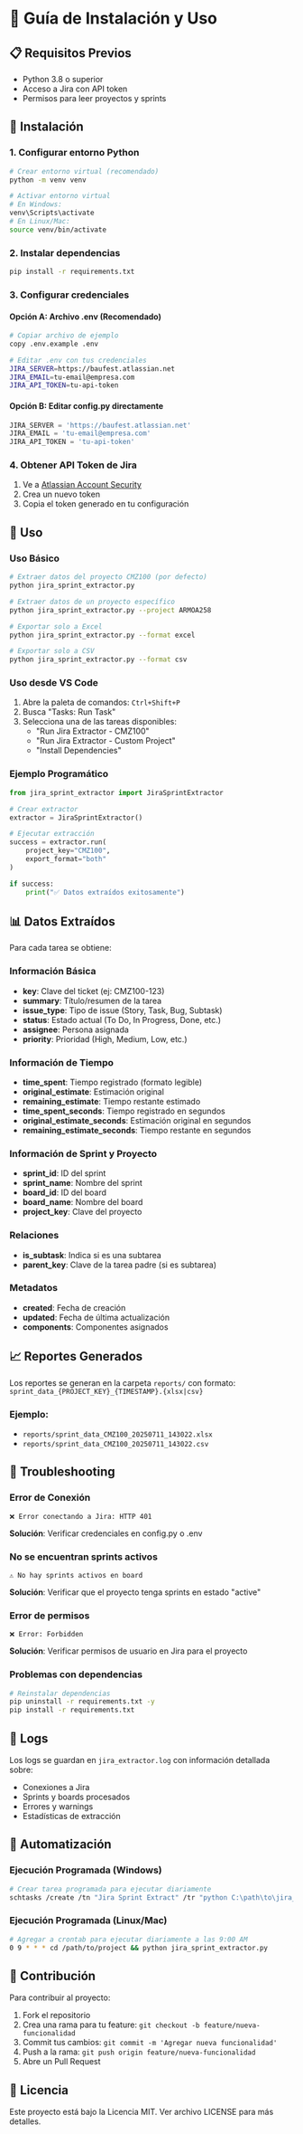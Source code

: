 # 🚀 Guía de Instalación y Uso

## 📋 Requisitos Previos

- Python 3.8 o superior
- Acceso a Jira con API token
- Permisos para leer proyectos y sprints

## 🔧 Instalación

### 1. Configurar entorno Python

```bash
# Crear entorno virtual (recomendado)
python -m venv venv

# Activar entorno virtual
# En Windows:
venv\Scripts\activate
# En Linux/Mac:
source venv/bin/activate
```

### 2. Instalar dependencias

```bash
pip install -r requirements.txt
```

### 3. Configurar credenciales

#### Opción A: Archivo .env (Recomendado)
```bash
# Copiar archivo de ejemplo
copy .env.example .env

# Editar .env con tus credenciales
JIRA_SERVER=https://baufest.atlassian.net
JIRA_EMAIL=tu-email@empresa.com
JIRA_API_TOKEN=tu-api-token
```

#### Opción B: Editar config.py directamente
```python
JIRA_SERVER = 'https://baufest.atlassian.net'
JIRA_EMAIL = 'tu-email@empresa.com'
JIRA_API_TOKEN = 'tu-api-token'
```

### 4. Obtener API Token de Jira

1. Ve a [Atlassian Account Security](https://id.atlassian.com/manage-profile/security/api-tokens)
2. Crea un nuevo token
3. Copia el token generado en tu configuración

## 🎯 Uso

### Uso Básico

```bash
# Extraer datos del proyecto CMZ100 (por defecto)
python jira_sprint_extractor.py

# Extraer datos de un proyecto específico
python jira_sprint_extractor.py --project ARMOA258

# Exportar solo a Excel
python jira_sprint_extractor.py --format excel

# Exportar solo a CSV
python jira_sprint_extractor.py --format csv
```

### Uso desde VS Code

1. Abre la paleta de comandos: `Ctrl+Shift+P`
2. Busca "Tasks: Run Task"
3. Selecciona una de las tareas disponibles:
   - "Run Jira Extractor - CMZ100"
   - "Run Jira Extractor - Custom Project"
   - "Install Dependencies"

### Ejemplo Programático

```python
from jira_sprint_extractor import JiraSprintExtractor

# Crear extractor
extractor = JiraSprintExtractor()

# Ejecutar extracción
success = extractor.run(
    project_key="CMZ100",
    export_format="both"
)

if success:
    print("✅ Datos extraídos exitosamente")
```

## 📊 Datos Extraídos

Para cada tarea se obtiene:

### Información Básica
- **key**: Clave del ticket (ej: CMZ100-123)
- **summary**: Título/resumen de la tarea
- **issue_type**: Tipo de issue (Story, Task, Bug, Subtask)
- **status**: Estado actual (To Do, In Progress, Done, etc.)
- **assignee**: Persona asignada
- **priority**: Prioridad (High, Medium, Low, etc.)

### Información de Tiempo
- **time_spent**: Tiempo registrado (formato legible)
- **original_estimate**: Estimación original
- **remaining_estimate**: Tiempo restante estimado
- **time_spent_seconds**: Tiempo registrado en segundos
- **original_estimate_seconds**: Estimación original en segundos
- **remaining_estimate_seconds**: Tiempo restante en segundos

### Información de Sprint y Proyecto
- **sprint_id**: ID del sprint
- **sprint_name**: Nombre del sprint
- **board_id**: ID del board
- **board_name**: Nombre del board
- **project_key**: Clave del proyecto

### Relaciones
- **is_subtask**: Indica si es una subtarea
- **parent_key**: Clave de la tarea padre (si es subtarea)

### Metadatos
- **created**: Fecha de creación
- **updated**: Fecha de última actualización
- **components**: Componentes asignados

## 📈 Reportes Generados

Los reportes se generan en la carpeta `reports/` con formato:
`sprint_data_{PROJECT_KEY}_{TIMESTAMP}.{xlsx|csv}`

### Ejemplo:
- `reports/sprint_data_CMZ100_20250711_143022.xlsx`
- `reports/sprint_data_CMZ100_20250711_143022.csv`

## 🐛 Troubleshooting

### Error de Conexión
```
❌ Error conectando a Jira: HTTP 401
```
**Solución**: Verificar credenciales en config.py o .env

### No se encuentran sprints activos
```
⚠️ No hay sprints activos en board
```
**Solución**: Verificar que el proyecto tenga sprints en estado "active"

### Error de permisos
```
❌ Error: Forbidden
```
**Solución**: Verificar permisos de usuario en Jira para el proyecto

### Problemas con dependencias
```bash
# Reinstalar dependencias
pip uninstall -r requirements.txt -y
pip install -r requirements.txt
```

## 📝 Logs

Los logs se guardan en `jira_extractor.log` con información detallada sobre:
- Conexiones a Jira
- Sprints y boards procesados
- Errores y warnings
- Estadísticas de extracción

## 🔄 Automatización

### Ejecución Programada (Windows)
```bash
# Crear tarea programada para ejecutar diariamente
schtasks /create /tn "Jira Sprint Extract" /tr "python C:\path\to\jira_sprint_extractor.py" /sc daily /st 09:00
```

### Ejecución Programada (Linux/Mac)
```bash
# Agregar a crontab para ejecutar diariamente a las 9:00 AM
0 9 * * * cd /path/to/project && python jira_sprint_extractor.py
```

## 🤝 Contribución

Para contribuir al proyecto:

1. Fork el repositorio
2. Crea una rama para tu feature: `git checkout -b feature/nueva-funcionalidad`
3. Commit tus cambios: `git commit -m 'Agregar nueva funcionalidad'`
4. Push a la rama: `git push origin feature/nueva-funcionalidad`
5. Abre un Pull Request

## 📄 Licencia

Este proyecto está bajo la Licencia MIT. Ver archivo LICENSE para más detalles.
